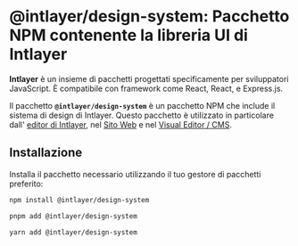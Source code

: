 # @intlayer/design-system: Pacchetto NPM contenente la libreria UI di Intlayer

**Intlayer** è un insieme di pacchetti progettati specificamente per sviluppatori JavaScript. È compatibile con framework come React, React, e Express.js.

Il pacchetto **`@intlayer/design-system`** è un pacchetto NPM che include il sistema di design di Intlayer. Questo pacchetto è utilizzato in particolare dall' [editor di Intlayer](https://github.com/aymericzip/intlayer/blob/main/docs/it/packages/intlayer-editor/index.md), nel [Sito Web](https://intlayer.org) e nel [Visual Editor / CMS](https://intlayer.org/dashboard).

## Installazione

Installa il pacchetto necessario utilizzando il tuo gestore di pacchetti preferito:

```bash packageManager="npm"
npm install @intlayer/design-system
```

```bash packageManager="pnpm"
pnpm add @intlayer/design-system
```

```bash packageManager="yarn"
yarn add @intlayer/design-system
```
